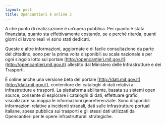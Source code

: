 ```yaml
---
layout: post
title: Opencantieri è online 3
---
```


A che punto di realizzazione è un’opera pubblica. Per quanto è stata finanziata, quanto sta effettivamente costando, se e perché ritarda, quanti giorni di lavoro reali vi sono stati dedicati.

Queste e altre informazioni, aggiornate e di facile consultazione da parte del cittadino, sono per la prima volta disponibili su scala nazionale e per ogni singolo lotto sul portale [http://opencantieri.mit.gov.it](http://opencantieri.mit.gov.it) allestito dal Ministero delle Infrastrutture e dei Trasporti. 

È online anche una versione beta del portale [http://dati.mit.gov.it](http://dati.mit.gov.it), contenitore dei cataloghi di dati relativi a infrastrutture e trasporti. La piattaforma abilitante, basata su sistemi open source, consente di esplorare i cataloghi di dati, effettuare grafici, visualizzare su mappa le informazioni georeferenziate. Sono disponibili informazioni relative a incidenti stradali, dati sulle infrastrutture portuali italiane, spesa pubblica sui trasporti e gli stessi dati utilizzati da Opencantieri per le opere infrastrutturali strategiche.

